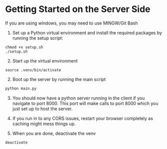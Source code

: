 # Getting Started on the Server Side
If you are using windows, you may need to use MINGW/Git Bash
1. Set up a Python virtual environment and install the required packages by running the setup script:
```shell
chmod +x setup.sh
./setup.sh
```

2. Start up the virtual environment
```shell
source .venv/bin/activate
```

2. Boot up the server by running the main script
```bash
python main.py
```

3. You should now have a python server running in the client if you navigate to port 8000. This port will make calls to port 8000 which you just set up to host the server.

4. If you run in to any CORS issues, restart your browser completely as caching might mess things up.

5. When you are done, deactivate the venv
```bash
deactivate
```
